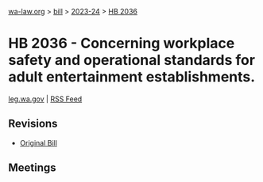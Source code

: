 [wa-law.org](/) > [bill](/bill/) > [2023-24](/bill/2023-24/) > [HB 2036](/bill/2023-24/hb/2036/)

# HB 2036 - Concerning workplace safety and operational standards for adult entertainment establishments.
[leg.wa.gov](https://app.leg.wa.gov/billsummary?BillNumber=2036&Year=2023&Initiative=false) | [RSS Feed](./rss.xml)

## Revisions
* [Original Bill](1/)

## Meetings